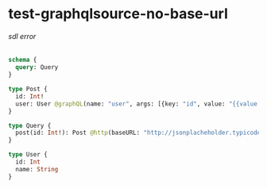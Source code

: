 # test-graphqlsource-no-base-url

###### sdl error


```graphql @server
schema {
  query: Query
}

type Post {
  id: Int!
  user: User @graphQL(name: "user", args: [{key: "id", value: "{{value.userId}}"}])
}

type Query {
  post(id: Int!): Post @http(baseURL: "http://jsonplacheholder.typicode.com", path: "/posts/{{args.id}}")
}

type User {
  id: Int
  name: String
}
```
